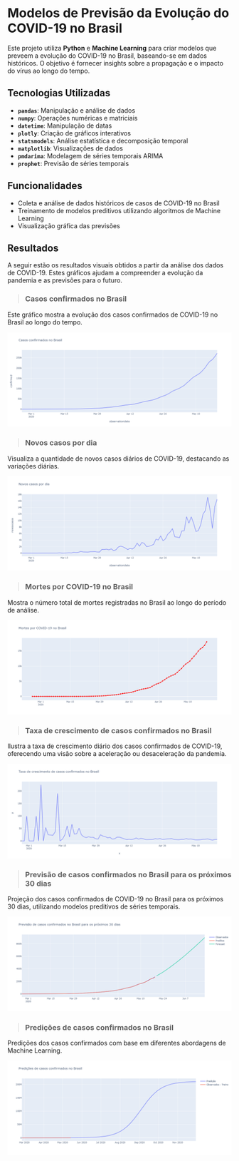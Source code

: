 # Modelos de Previsão da Evolução do COVID-19 no Brasil

Este projeto utiliza **Python** e **Machine Learning** para criar modelos que preveem a evolução do COVID-19 no Brasil, baseando-se em dados históricos. O objetivo é fornecer insights sobre a propagação e o impacto do vírus ao longo do tempo.

## Tecnologias Utilizadas

- **`pandas`**: Manipulação e análise de dados
- **`numpy`**: Operações numéricas e matriciais
- **`datetime`**: Manipulação de datas
- **`plotly`**: Criação de gráficos interativos
- **`statsmodels`**: Análise estatística e decomposição temporal
- **`matplotlib`**: Visualizações de dados
- **`pmdarima`**: Modelagem de séries temporais ARIMA
- **`prophet`**: Previsão de séries temporais

## Funcionalidades

- Coleta e análise de dados históricos de casos de COVID-19 no Brasil
- Treinamento de modelos preditivos utilizando algoritmos de Machine Learning
- Visualização gráfica das previsões

## Resultados

A seguir estão os resultados visuais obtidos a partir da análise dos dados de COVID-19. Estes gráficos ajudam a compreender a evolução da pandemia e as previsões para o futuro.

> ### Casos confirmados no Brasil
Este gráfico mostra a evolução dos casos confirmados de COVID-19 no Brasil ao longo do tempo.

![Plot](assets/casos-confirmados.png)

> ### Novos casos por dia
Visualiza a quantidade de novos casos diários de COVID-19, destacando as variações diárias.

![Plot](assets/novos-casos-por-dia.png)

> ### Mortes por COVID-19 no Brasil
Mostra o número total de mortes registradas no Brasil ao longo do período de análise.

![Plot](assets/mortes.png)

> ### Taxa de crescimento de casos confirmados no Brasil
Ilustra a taxa de crescimento diário dos casos confirmados de COVID-19, oferecendo uma visão sobre a aceleração ou desaceleração da pandemia.

![Plot](assets/taxa-de-crescimento.png)

> ### Previsão de casos confirmados no Brasil para os próximos 30 dias
Projeção dos casos confirmados de COVID-19 no Brasil para os próximos 30 dias, utilizando modelos preditivos de séries temporais.

![Plot](assets/previsao-de-casos.png)

> ### Predições de casos confirmados no Brasil
Predições dos casos confirmados com base em diferentes abordagens de Machine Learning.

![Plot](assets/predicao-de-casos.png)